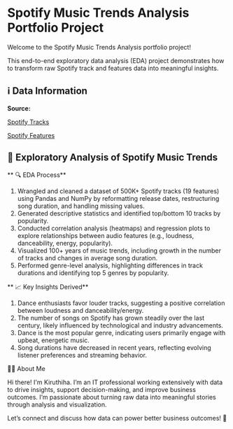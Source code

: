 # Spotify Music Trends Analysis Portfolio Project

Welcome to the Spotify Music Trends Analysis portfolio project!

This end-to-end exploratory data analysis (EDA) project demonstrates how to transform raw Spotify track and features data into meaningful insights.

## ℹ️ Data Information

**Source:** 

[Spotify Tracks](https://www.kaggle.com/datasets/lehaknarnauli/spotify-datasets?select=tracks.csv)

[Spotify Features](https://www.kaggle.com/datasets/zaheenhamidani/ultimate-spotify-tracks-db)

## 🧮 Exploratory Analysis of Spotify Music Trends

** 🔍 EDA Process**

1. Wrangled and cleaned a dataset of 500K+ Spotify tracks (19 features) using Pandas and NumPy by reformatting release dates, restructuring song duration, and handling missing values.
2. Generated descriptive statistics and identified top/bottom 10 tracks by popularity.
3. Conducted correlation analysis (heatmaps) and regression plots to explore relationships between audio features (e.g., loudness, danceability, energy, popularity).
4. Visualized 100+ years of music trends, including growth in the number of tracks and changes in average song duration.
5. Performed genre-level analysis, highlighting differences in track durations and identifying top 5 genres by popularity.
  
** 📈 Key Insights Derived**

1. Dance enthusiasts favor louder tracks, suggesting a positive correlation between loudness and danceability/energy.
2. The number of songs on Spotify has grown steadily over the last century, likely influenced by technological and industry advancements.
3. Dance is the most popular genre, indicating users primarily engage with upbeat, energetic music.
4. Song durations have decreased in recent years, reflecting evolving listener preferences and streaming behavior.

🧑‍💻 About Me

Hi there! I'm Kiruthiha. I’m an IT professional working extensively with data to drive insights, support decision-making, and improve business outcomes. I’m passionate about turning raw data into meaningful stories through analysis and visualization.

Let’s connect and discuss how data can power better business outcomes! 🚀

